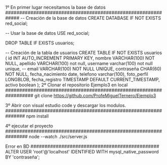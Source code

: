 1º En primer lugar necesitamos la base de datos
#############################################################
-- Creación de la base de datos
CREATE DATABASE IF NOT EXISTS red_social;

-- Usar la base de datos
USE red_social;

DROP TABLE IF EXISTS usuarios;

-- Creación de la tabla de usuarios
CREATE TABLE IF NOT EXISTS usuarios (
    id INT AUTO_INCREMENT PRIMARY KEY,
    nombre VARCHAR(100) NOT NULL,
    apellido VARCHAR(100) not null,
    username varchar(100) not null unique,
 --   email VARCHAR(100) NOT NULL UNIQUE,
    contraseña CHAR(60) NOT NULL,
    fecha_nacimiento date,
    telefono varchar(100),
    foto_perfil LONGBLOB,
    fecha_registro TIMESTAMP DEFAULT CURRENT_TIMESTAMP,
    activo boolean
);
2º Clonar el repositorio Ejemplo3 en local 
##################################################################
git clone https://github.com/ProfeMiguelTernero/Ejemplo3

3º Abrir con visual estudio code y descargar los modulos.
###############################################################
npm install

4º ejecutar el proyecto
################################################################
node --watch ./src/server.js

Error en BD
##############################################
ALTER USER 'root'@'localhost' IDENTIFIED WITH mysql_native_password BY 'contraseña';
